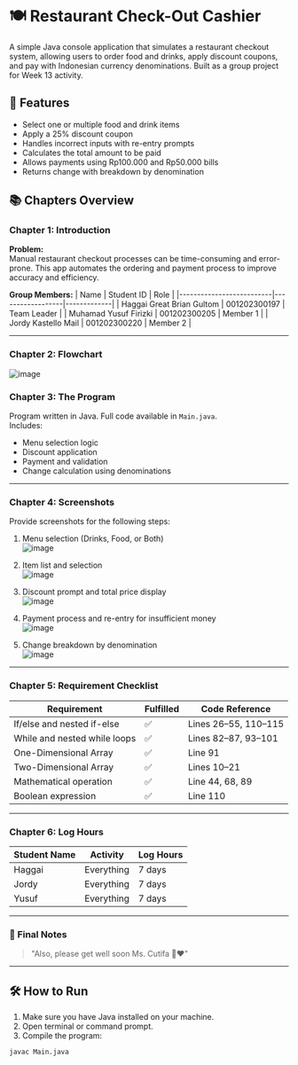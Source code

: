 # 🍽️ Restaurant Check-Out Cashier

A simple Java console application that simulates a restaurant checkout system, allowing users to order food and drinks, apply discount coupons, and pay with Indonesian currency denominations. Built as a group project for Week 13 activity.

## 📌 Features

- Select one or multiple food and drink items
- Apply a 25% discount coupon
- Handles incorrect inputs with re-entry prompts
- Calculates the total amount to be paid
- Allows payments using Rp100.000 and Rp50.000 bills
- Returns change with breakdown by denomination

## 📚 Chapters Overview

### Chapter 1: Introduction

**Problem:**  
Manual restaurant checkout processes can be time-consuming and error-prone. This app automates the ordering and payment process to improve accuracy and efficiency.

**Group Members:**
| Name                     | Student ID       | Role        |
|--------------------------|------------------|-------------|
| Haggai Great Brian Gultom | 001202300197     | Team Leader |
| Muhamad Yusuf Firizki     | 001202300205     | Member 1    |
| Jordy Kastello Mail       | 001202300220     | Member 2    |

---

### Chapter 2: Flowchart

![image](https://github.com/user-attachments/assets/c9694843-75de-4f09-9434-99a9876a0065)


### Chapter 3: The Program

Program written in Java. Full code available in `Main.java`.  
Includes:
- Menu selection logic
- Discount application
- Payment and validation
- Change calculation using denominations

---

### Chapter 4: Screenshots

Provide screenshots for the following steps:
1. Menu selection (Drinks, Food, or Both) <br/>
![image](https://github.com/user-attachments/assets/a4ae716a-dd1a-41f8-a84a-76207df9aebd)

2. Item list and selection <br/>
![image](https://github.com/user-attachments/assets/7f06ae39-33a2-4c8b-8ee2-d54a2c99f974)

3. Discount prompt and total price display <br/>
![image](https://github.com/user-attachments/assets/1108b5da-e371-4d98-9d76-05c5060f1dd2)

4. Payment process and re-entry for insufficient money <br/>
![image](https://github.com/user-attachments/assets/2c9dad3e-4a70-498a-82a5-a2b20685a435)

5. Change breakdown by denomination <br/>
![image](https://github.com/user-attachments/assets/c0bccb45-ffe0-42ae-a45a-7e9e3b42871e)

---

### Chapter 5: Requirement Checklist

| Requirement                                  | Fulfilled | Code Reference         |
|----------------------------------------------|-----------|------------------------|
| If/else and nested if-else                   | ✅        | Lines 26–55, 110–115   |
| While and nested while loops                 | ✅        | Lines 82–87, 93–101    |
| One-Dimensional Array                        | ✅        | Line 91                |
| Two-Dimensional Array                        | ✅        | Lines 10–21            |
| Mathematical operation                       | ✅        | Line 44, 68, 89        |
| Boolean expression                           | ✅        | Line 110               |

---

### Chapter 6: Log Hours

| Student Name | Activity     | Log Hours |
|--------------|--------------|-----------|
| Haggai       | Everything   | 7 days    |
| Jordy        | Everything   | 7 days    |
| Yusuf        | Everything   | 7 days    |

---

### 💬 Final Notes

> "Also, please get well soon Ms. Cutifa 🙏❤️"

---

## 🛠️ How to Run

1. Make sure you have Java installed on your machine.
2. Open terminal or command prompt.
3. Compile the program:

```bash
javac Main.java
